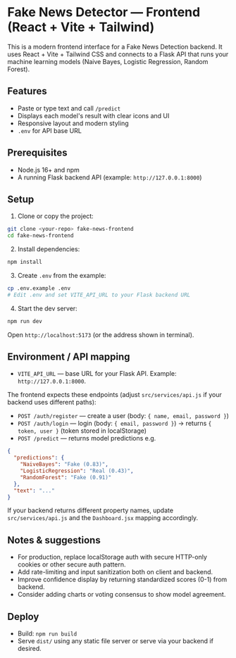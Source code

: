 # Fake News Detector — Frontend (React + Vite + Tailwind)

This is a modern frontend interface for a Fake News Detection backend. It uses React + Vite + Tailwind CSS and connects to a Flask API that runs your machine learning models (Naive Bayes, Logistic Regression, Random Forest).

## Features
- Paste or type text and call `/predict`
- Displays each model's result with clear icons and UI
- Responsive layout and modern styling
- `.env` for API base URL

## Prerequisites
- Node.js 16+ and npm
- A running Flask backend API (example: `http://127.0.0.1:8000`)

## Setup

1. Clone or copy the project:
```bash
git clone <your-repo> fake-news-frontend
cd fake-news-frontend
```

2. Install dependencies:
```bash
npm install
```

3. Create `.env` from the example:
```bash
cp .env.example .env
# Edit .env and set VITE_API_URL to your Flask backend URL
```

4. Start the dev server:
```bash
npm run dev
```

Open `http://localhost:5173` (or the address shown in terminal).

## Environment / API mapping

- `VITE_API_URL` — base URL for your Flask API. Example: `http://127.0.0.1:8000`.

The frontend expects these endpoints (adjust `src/services/api.js` if your backend uses different paths):

- `POST /auth/register` — create a user (body: `{ name, email, password }`)
- `POST /auth/login` — login (body: `{ email, password }`) → returns `{ token, user }` (token stored in localStorage)
- `POST /predict` — returns model predictions e.g.
```json
{
  "predictions": {
    "NaiveBayes": "Fake (0.83)",
    "LogisticRegression": "Real (0.43)",
    "RandomForest": "Fake (0.91)"
  },
  "text": "..."
}
```

If your backend returns different property names, update `src/services/api.js` and the `Dashboard.jsx` mapping accordingly.

## Notes & suggestions
- For production, replace localStorage auth with secure HTTP-only cookies or other secure auth pattern.
- Add rate-limiting and input sanitization both on client and backend.
- Improve confidence display by returning standardized scores (0-1) from backend.
- Consider adding charts or voting consensus to show model agreement.

## Deploy
- Build: `npm run build`
- Serve `dist/` using any static file server or serve via your backend if desired.
